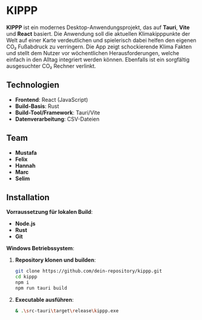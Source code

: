 # KIPPP

**KIPPP** ist ein modernes Desktop-Anwendungsprojekt, das auf **Tauri**, **Vite** und **React** basiert. Die Anwendung soll die aktuellen Klimakipppunkte der Welt auf einer Karte verdeutlichen und spielerisch dabei helfen den eigenen CO₂ Fußabdruck zu verringern. Die App zeigt schockierende Klima Fakten und stellt dem Nutzer vor wöchentlichen Herausforderungen, welche einfach in den Alltag integriert werden können. Ebenfalls ist ein sorgfältig ausgesuchter CO₂ Rechner verlinkt.

## Technologien

- **Frontend**: React (JavaScript)
- **Build-Basis**: Rust
- **Build-Tool/Framework**: Tauri/Vite
- **Datenverarbeitung**: CSV-Dateien

## Team

- **Mustafa**
- **Felix**
- **Hannah**
- **Marc**
- **Selim**

## Installation

**Vorraussetzung für lokalen Build**:

- **Node.js**
- **Rust**
- **Git**

**Windows Betriebssystem**:

1. **Repository klonen und builden**:
   ```bash
   git clone https://github.com/dein-repository/kippp.git
   cd kippp
   npm i
   npm run tauri build
   ```
2. **Executable ausführen**:
   ```bash
   & .\src-tauri\target\release\kippp.exe
   ```
